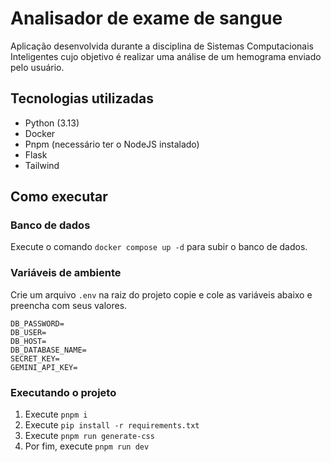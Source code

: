 # Analisador de exame de sangue

Aplicação desenvolvida durante a disciplina de Sistemas Computacionais Inteligentes
cujo objetivo é realizar uma análise de um hemograma enviado pelo usuário.

## Tecnologias utilizadas

- Python (3.13)
- Docker
- Pnpm (necessário ter o NodeJS instalado)
- Flask
- Tailwind

## Como executar

### Banco de dados

Execute o comando `docker compose up -d` para subir o banco de dados.

### Variáveis de ambiente

Crie um arquivo ```.env``` na raiz do projeto copie e cole as variáveis abaixo e preencha com seus valores.

```
DB_PASSWORD=
DB_USER=
DB_HOST=
DB_DATABASE_NAME=
SECRET_KEY=
GEMINI_API_KEY=
```

### Executando o projeto

1. Execute ```pnpm i```
2. Execute ```pip install -r requirements.txt```
3. Execute ```pnpm run generate-css```
4. Por fim, execute ```pnpm run dev``` 
